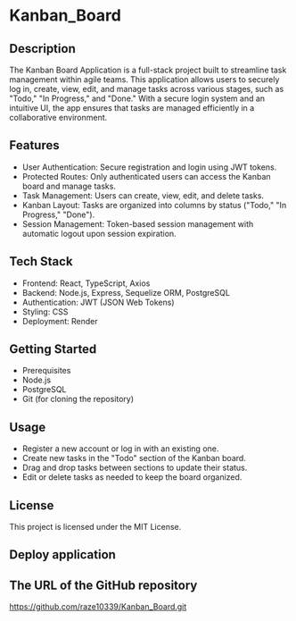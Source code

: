 # Kanban_Board

## Description

The Kanban Board Application is a full-stack project built to streamline task management within agile teams. This application allows users to securely log in, create, view, edit, and manage tasks across various stages, such as "Todo," "In Progress," and "Done." With a secure login system and an intuitive UI, the app ensures that tasks are managed efficiently in a collaborative environment.

## Features

- User Authentication: Secure registration and login using JWT tokens.
- Protected Routes: Only authenticated users can access the Kanban board and manage tasks.
- Task Management: Users can create, view, edit, and delete tasks.
- Kanban Layout: Tasks are organized into columns by status ("Todo," "In Progress," "Done").
- Session Management: Token-based session management with automatic logout upon session expiration.

## Tech Stack
- Frontend: React, TypeScript, Axios
- Backend: Node.js, Express, Sequelize ORM, PostgreSQL
- Authentication: JWT (JSON Web Tokens)
- Styling: CSS 
- Deployment: Render 

## Getting Started
- Prerequisites
- Node.js 
- PostgreSQL
- Git (for cloning the repository)

## Usage
- Register a new account or log in with an existing one.
- Create new tasks in the "Todo" section of the Kanban board.
- Drag and drop tasks between sections to update their status.
- Edit or delete tasks as needed to keep the board organized.

## License
This project is licensed under the MIT License.


## Deploy application



## The URL of the GitHub repository 

https://github.com/raze10339/Kanban_Board.git
